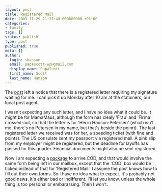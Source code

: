 ```yaml
---
layout: post
title: Registered Mail
date: 2003-11-29 21:11:40.000000000 +01:00
categories:
- family
tags: []
status: publish
type: post
published: true
meta: {}
author:
  login: shanson
  email: papascott-wp@gmail.com
  display_name: PapaScott
  first_name: Scott
  last_name: Hanson
---
```

<p>The <a title="Deutsche Post" href="http://www.deutschepost.de/dpag?lang=de_EN">post</a> left a notice that there is a registered letter requiring my signature waiting for me. I can pick it up Monday after 10 am at the stationers, our local post agent. </p>
<p>I wasn't expecting any such letter, and I have no idea what it could be. It might be for MamaMaus, although the form has clealy 'Frau' and 'Firma' crossed-out, so that the letter is for 'Herrn Hanson-Petersen' (which isn't me, there's no Petersen in my name, but that's beside the poinrt).  The last registered letter we received was for her, a speeding ticket (with fine and points). The US consulate sent my passport via registered mail. A pink slip from my employer might be registered, but the deadline for layoffs has passed for this quarter. Financial documents might also be sent registered.</p>
<p>Now I am expecting a <a title="PapaScott: (Not) Changing Religions" href="https://www.papascott.de/2003/11/23/2712.php">package</a> to arrive COD, and that would involve the same form being left in our mailbox, except that the 'COD' box would be ticked instead of that for 'Registered Mail'. I assume the post knows how to fill out their own forms. So I have no idea what to expect. It's probably not good news. It's either bad or indifferent. I'll let you know, unless the whole thing is too personal or embarassing. Then I won't.</p>

